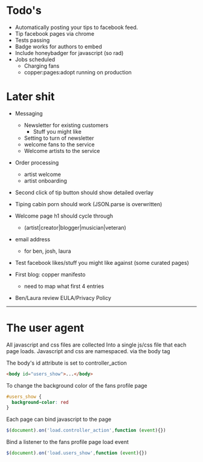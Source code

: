 Todo's
======
- Automatically posting your tips to facebook feed.
- Tip facebook pages via chrome
- Tests passing
- Badge works for authors to embed 
- Include honeybadger for javascript (so rad)
- Jobs scheduled
    - Charging fans 
    - copper:pages:adopt running on production

Later shit
==========
- Messaging
    - Newsletter for existing customers
        - Stuff you might like
    - Setting to turn of newsletter
    - welcome fans to the service
    - Welcome artists to the service

- Order processing
    - artist welcome
    - artist onboarding

- Second click of tip button should show detailed overlay
- Tiping cabin porn should work (JSON.parse is overwritten)

- Welcome page h1 should cycle through
    - (artist|creator|blogger|musician|veteran)

- email address
    - for ben, josh, laura

- Test facebook likes/stuff you might like against (some curated pages)

- First blog: copper manifesto
    - need to map what first 4 entries

- Ben/Laura review EULA/Privacy Policy  
  
---


The user agent
==============

All javascript and css files are collected Into a
single js/css file that each page loads. Javascript 
and css are namespaced. via the body tag

The body's id attribute is set to controller_action
```html
<body id="users_show">...</body>
```

To change the background color of the fans profile page
```css
#users_show {
  background-color: red
}
```

Each page can bind javascript to the page
```javascript
$(document).on('load.controller_action',function (event){})  
```

Bind a listener to the fans profile page load event
```javascript
$(document).on('load.users_show',function (event){})
```